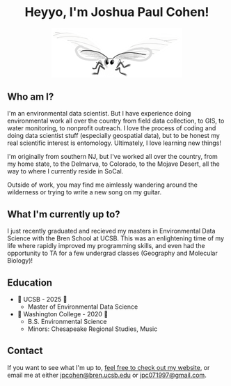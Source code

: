 <h1 align="center">Heyyo, I'm Joshua Paul Cohen!</h1>

<p align="center">
  <img src="silk_moth.png" alt="Logo of domesticated silk moth in a field" width="300">
</p>



## Who am I?
I'm an environmental data scientist. But I have experience doing environmental work all over the country from field data collection, to GIS, to water monitoring, to nonprofit outreach. I love the process of coding and doing data scientist stuff (especially geospatial data), but to be honest my real scientific interest is entomology. Ultimately, I love learning new things!

I'm originally from southern NJ, but I've worked all over the country, from my home state, to the Delmarva, to Colorado, to the Mojave Desert, all the way to where I currently reside in SoCal.

Outside of work, you may find me aimlessly wandering around the wilderness or trying to write a new song on my guitar.

## What I'm currently up to?
I just recently graduated and recieved my masters in Environmental Data Science with the Bren School at UCSB. This was an enlightening time of my life where rapidly improved my programming skills, and even had the opportunity to TA for a few undergrad classes (Geography and Molecular Biology)! 

## Education
* 🌴 UCSB - 2025 🌴
  + Master of Environmental Data Science
* 🦀 Washington College - 2020 🦀
  + B.S. Environmental Science
  + Minors: Chesapeake Regional Studies, Music

## Contact
If you want to see what I'm up to, [feel free to check out my website](https://silkiemoth.github.io/), or email me at either jpcohen@bren.ucsb.edu or jpc071997@gmail.com.

<!---
- # 👋 Hi, I’m @silkieMoth
- 👀 I’m interested in environmental data science, and if i'm lucky, entomology.
- 🌱 I’m currently in grad school for enviro data sci.
- 📫 How to reach me: email: jpc071997@gmail.com
- 😄 Pronouns: he/him
- ⚡ Fun fact: beetles account for 25% of all species on earth.



silkieMoth/silkieMoth is a ✨ special ✨ repository because its `README.md` (this file) appears on your GitHub profile.
You can click the Preview link to take a look at your changes.
--->
